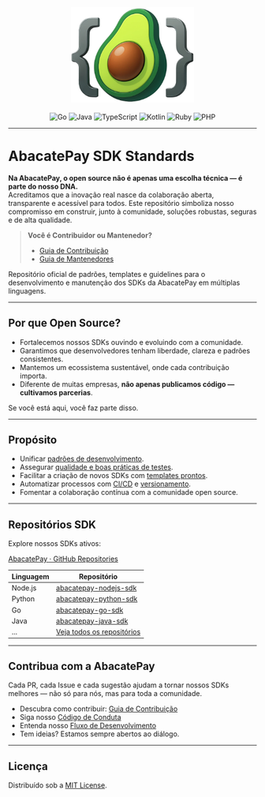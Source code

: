 
<p align="center">
  <img src="https://github.com/rafaelcostappz/abct/blob/main/assets/sdknode.png?raw=true" alt="AbacatePay SDK" width="250">
  <br><br>
  <img src="https://img.shields.io/badge/Go-00ADD8?logo=go&logoColor=white" alt="Go">
  <img src="https://img.shields.io/badge/Java-007396?logo=java&logoColor=white" alt="Java">
  <img src="https://img.shields.io/badge/TypeScript-3178C6?logo=typescript&logoColor=white" alt="TypeScript">
  <img src="https://img.shields.io/badge/Kotlin-7F52FF?logo=kotlin&logoColor=white" alt="Kotlin">
  <img src="https://img.shields.io/badge/Ruby-CC342D?logo=ruby&logoColor=white" alt="Ruby">
  <img src="https://img.shields.io/badge/PHP-777BB4?logo=php&logoColor=white" alt="PHP">
</p>


---

# AbacatePay SDK Standards


**Na AbacatePay, o open source não é apenas uma escolha técnica — é parte do nosso DNA.**  
Acreditamos que a inovação real nasce da colaboração aberta, transparente e acessível para todos. Este repositório simboliza nosso compromisso em construir, junto à comunidade, soluções robustas, seguras e de alta qualidade.

> **Você é Contribuidor ou Mantenedor?**
>
> - [Guia de Contribuição](./contributors/CONTRIBUTING.md)
> - [Guia de Mantenedores](./maintainers/MAINTENANCE.md)

Repositório oficial de padrões, templates e guidelines para o desenvolvimento e manutenção dos SDKs da AbacatePay em múltiplas linguagens.

---


## Por que Open Source?

- Fortalecemos nossos SDKs ouvindo e evoluindo com a comunidade.
- Garantimos que desenvolvedores tenham liberdade, clareza e padrões consistentes.
- Mantemos um ecossistema sustentável, onde cada contribuição importa.
- Diferente de muitas empresas, **não apenas publicamos código — cultivamos parcerias**.

Se você está aqui, você faz parte disso.

---


## Propósito

- Unificar [padrões de desenvolvimento](./contributors/CODING_STANDARDS.md).
- Assegurar [qualidade e boas práticas de testes](./contributors/TESTING_GUIDELINES.md).
- Facilitar a criação de novos SDKs com [templates prontos](./templates/SDK_README_TEMPLATE.md).
- Automatizar processos com [CI/CD](./ci/CI_OVERVIEW.md) e [versionamento](./maintainers/VERSIONING.md).
- Fomentar a colaboração contínua com a comunidade open source.

---

## Repositórios SDK

Explore nossos SDKs ativos:

[AbacatePay · GitHub Repositories](https://github.com/orgs/AbacatePay/repositories)

| Linguagem   | Repositório                                      |
|-------------|---------------------------------------------------|
| Node.js     | [abacatepay-nodejs-sdk](https://github.com/AbacatePay/abacatepay-nodejs-sdk) |
| Python      | [abacatepay-python-sdk](https://github.com/AbacatePay/abacatepay-python-sdk) |
| Go          | [abacatepay-go-sdk](https://github.com/AbacatePay/abacatepay-go-sdk) |
| Java        | [abacatepay-java-sdk](https://github.com/AbacatePay/abacatepay-java-sdk) |
| ...         | [Veja todos os repositórios](https://github.com/orgs/AbacatePay/repositories) |

---

## Contribua com a AbacatePay

Cada PR, cada Issue e cada sugestão ajudam a tornar nossos SDKs melhores — não só para nós, mas para toda a comunidade.

- Descubra como contribuir: [Guia de Contribuição](./contributors/CONTRIBUTING.md)
- Siga nosso [Código de Conduta](./contributors/CODE_OF_CONDUCT.md)
- Entenda nosso [Fluxo de Desenvolvimento](./contributors/DEVELOPMENT_WORKFLOW.md)
- Tem ideias? Estamos sempre abertos ao diálogo.

---

## Licença

Distribuído sob a [MIT License](./LICENSE.md).